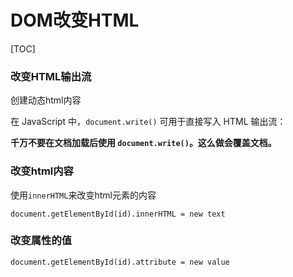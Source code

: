 # DOM改变HTML



[TOC]

### 改变HTML输出流

创建动态html内容

在 JavaScript 中，`document.write()` 可用于直接写入 HTML 输出流：

**千万不要在文档加载后使用 `document.write()`。这么做会覆盖文档。**

### 改变html内容

使用`innerHTML`来改变html元素的内容

```
document.getElementById(id).innerHTML = new text
```

### 改变属性的值

```
document.getElementById(id).attribute = new value
```


